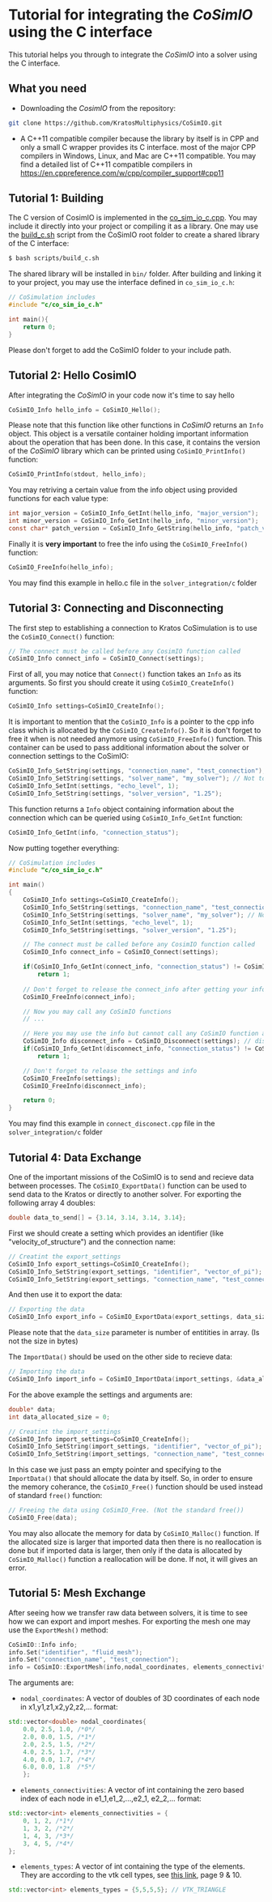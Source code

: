 # Tutorial for integrating the _CoSimIO_ using the C interface

This tutorial helps you through to integrate the _CoSimIO_ into a solver using the C interface.

## What you need
- Downloading the _CosimIO_ from the repository:

```bash
git clone https://github.com/KratosMultiphysics/CoSimIO.git
```

- A C++11 compatible compiler because the library by itself is in CPP and only a small C wrapper provides its C interface. most of the major CPP compilers in Windows, Linux, and Mac are C++11 compatible. You may find a detailed list of C++11 compatible compilers in https://en.cppreference.com/w/cpp/compiler_support#cpp11 


## Tutorial 1: Building
The C version of CosimIO is implemented in the [co_sim_io_c.cpp](https://github.com/KratosMultiphysics/CoSimIO/blob/master/co_sim_io/c/co_sim_io_c.cpp). You may include it directly into your project or compiling it as a library. One may use the [build_c.sh]() script from the CoSimIO root folder to create a shared library of the C interface:

```bash
$ bash scripts/build_c.sh 
```

The shared library will be installed in `bin/` folder. After building and linking it to your project, you may use the interface defined in `co_sim_io_c.h`:

```c
// CoSimulation includes
#include "c/co_sim_io_c.h"

int main(){
    return 0;
}
```

Please don't forget to add the CoSimIO folder to your include path.

## Tutorial 2: Hello CosimIO
After integrating the _CoSimIO_ in your code now it's time to say hello

```c
CoSimIO_Info hello_info = CoSimIO_Hello();
```

Please note that this function like other functions in _CoSimIO_ returns an `Info` object. This object is a versatile container holding important information about the operation that has been done. In this case, it contains the version of the _CoSimIO_ library which can be printed using `CoSimIO_PrintInfo()` function:

```c
CoSimIO_PrintInfo(stdout, hello_info);
```

You may retriving a certain value from the info object using provided functions for each value type:

```c
int major_version = CoSimIO_Info_GetInt(hello_info, "major_version");
int minor_version = CoSimIO_Info_GetInt(hello_info, "minor_version");
const char* patch_version = CoSimIO_Info_GetString(hello_info, "patch_version");
```

Finally it is **very important** to free the info using the `CoSimIO_FreeInfo()` function:

```c
CoSimIO_FreeInfo(hello_info);
```

You may find this example in hello.c file in the `solver_integration/c` folder


## Tutorial 3: Connecting and Disconnecting
The first step to establishing a connection to Kratos CoSimulation is to use the `CoSimIO_Connect()` function:
```c
// The connect must be called before any CosimIO function called
CoSimIO_Info connect_info = CoSimIO_Connect(settings);
```

First of all, you may notice that `Connect()` function takes an `Info` as its arguments. So first you should create it using `CoSimIO_CreateInfo()` function:

```c
CoSimIO_Info settings=CoSimIO_CreateInfo();
```

It is important to mention that the `CoSimIO_Info` is a pointer to the cpp info class which is allocated by the `CoSimIO_CreateInfo()`. So it is don't forget to free it when is not needed anymore using `CoSimIO_FreeInfo()` function. This container can be used to pass additional information about the solver or connection settings to the CoSimIO:

```c
CoSimIO_Info_SetString(settings, "connection_name", "test_connection"); // The connection name must be unique for each connection between two solvers
CoSimIO_Info_SetString(settings, "solver_name", "my_solver"); // Not to be confused with the connection name.
CoSimIO_Info_SetInt(settings, "echo_level", 1);
CoSimIO_Info_SetString(settings, "solver_version", "1.25");
```
This function returns a `Info` object containing information about the connection which can be queried using `CoSimIO_Info_GetInt` function:

```c
CoSimIO_Info_GetInt(info, "connection_status");
```

Now putting together everything:

```c
// CoSimulation includes
#include "c/co_sim_io_c.h"

int main()
{
    CoSimIO_Info settings=CoSimIO_CreateInfo();
    CoSimIO_Info_SetString(settings, "connection_name", "test_connection"); // The connection name must be unique for each connection between two solvers
    CoSimIO_Info_SetString(settings, "solver_name", "my_solver"); // Not to be confused with the connection name.
    CoSimIO_Info_SetInt(settings, "echo_level", 1);
    CoSimIO_Info_SetString(settings, "solver_version", "1.25");

    // The connect must be called before any CosimIO function called
    CoSimIO_Info connect_info = CoSimIO_Connect(settings);

    if(CoSimIO_Info_GetInt(connect_info, "connection_status") != CoSimIO_Connected)
        return 1;
    
    // Don't forget to release the connect_info after getting your information
    CoSimIO_FreeInfo(connect_info);

    // Now you may call any CoSimIO functions 
    // ...

    // Here you may use the info but cannot call any CoSimIO function anymore
    CoSimIO_Info disconnect_info = CoSimIO_Disconnect(settings); // disconnect afterwards
    if(CoSimIO_Info_GetInt(disconnect_info, "connection_status") != CoSimIO_Disconnected)
        return 1;

    // Don't forget to release the settings and info
    CoSimIO_FreeInfo(settings);
    CoSimIO_FreeInfo(disconnect_info);

    return 0;
}
```

You may find this example in `connect_disconect.cpp` file in the `solver_integration/c` folder

## Tutorial 4: Data Exchange
One of the important missions of the CoSimIO is to send and recieve data between processes. The `CoSimIO_ExportData()` function can be used to send data to the Kratos or directly to another solver. For exporting the following array 4 doubles:

```c
double data_to_send[] = {3.14, 3.14, 3.14, 3.14};
```
First we should create a setting which provides an identifier (like "velocity_of_structure") and the connection name:

```c
// Creatint the export_settings 
CoSimIO_Info export_settings=CoSimIO_CreateInfo();
CoSimIO_Info_SetString(export_settings, "identifier", "vector_of_pi");
CoSimIO_Info_SetString(export_settings, "connection_name", "test_connection");
```
And then use it to export the data:
```c
// Exporting the data
CoSimIO_Info export_info = CoSimIO_ExportData(export_settings, data_size, data_to_send);
```
Please note that the `data_size` parameter is number of entitities in array. (Is not the size in bytes)

The `ImportData()` should be used on the other side to recieve data:

```c
// Importing the data
CoSimIO_Info import_info = CoSimIO_ImportData(import_settings, &data_allocated_size, &data);
```
For the above example the settings and arguments are:

```c
double* data;
int data_allocated_size = 0;

// Creatint the import_settings 
CoSimIO_Info import_settings=CoSimIO_CreateInfo();
CoSimIO_Info_SetString(import_settings, "identifier", "vector_of_pi");
CoSimIO_Info_SetString(import_settings, "connection_name", "test_connection");
```

In this case we just pass an empty pointer and specifying to the `ImportData()` that should allocate the data by itself. So, in order to ensure the memory coherance, the `CoSimIO_Free()` function should be used instead of standard `free()` function:

```c
// Freeing the data using CoSimIO_Free. (Not the standard free())
CoSimIO_Free(data);
```
You may also allocate the memory for data by `CoSimIO_Malloc()` function. If the allocated size is larger that imported data then there is no reallocation is done but if imported data is larger, then only if the data is allocated by `CoSimIO_Malloc()` function a reallocation will be done. If not, it will gives an error.


## Tutorial 5: Mesh Exchange
After seeing how we transfer raw data between solvers, it is time to see how we can export and import meshes. For exporting the mesh one may use the `ExportMesh()` method:


```c++
CoSimIO::Info info;
info.Set("identifier", "fluid_mesh");
info.Set("connection_name", "test_connection");
info = CoSimIO::ExportMesh(info,nodal_coordinates, elements_connectivities, elements_types);
```

The arguments are:

* `nodal_coordinates`: A vector of doubles of 3D coordinates of each node in x1,y1,z1,x2,y2,z2,... format:
```c++
std::vector<double> nodal_coordinates{
    0.0, 2.5, 1.0, /*0*/
    2.0, 0.0, 1.5, /*1*/
    2.0, 2.5, 1.5, /*2*/
    4.0, 2.5, 1.7, /*3*/
    4.0, 0.0, 1.7, /*4*/
    6.0, 0.0, 1.8  /*5*/
    };
```
* `elements_connectivities`: A vector of int containing the zero based index of each node in e1_1,e1_2,...,e2_1, e2_2,... format:
```c++
std::vector<int> elements_connectivities = {
    0, 1, 2, /*1*/
    1, 3, 2, /*2*/
    1, 4, 3, /*3*/
    3, 4, 5, /*4*/
};
```

* `elements_types`: A vector of int containing the type of the elements. They are according to the vtk cell types, see [this link](https://vtk.org/wp-content/uploads/2015/04/file-formats.pdf), page 9 & 10.
```c++
std::vector<int> elements_types = {5,5,5,5}; // VTK_TRIANGLE
```



